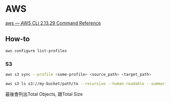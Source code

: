 # AWS

[aws — AWS CLI 2.13.29 Command Reference](https://awscli.amazonaws.com/v2/documentation/api/latest/reference/index.html)

## How-to


```bash title="list current profiles"
aws configure list-profiles
```

### S3

```bash title="s3 sync"
aws s3 sync --profile <some-profile> <source_path> <target_path>
```

```bash title="count object numbers and size"
aws s3 ls s3://my-bucket/path/to --recursive --human-readable --summarize
```

最後會列出Total Objects, 跟Total Size


